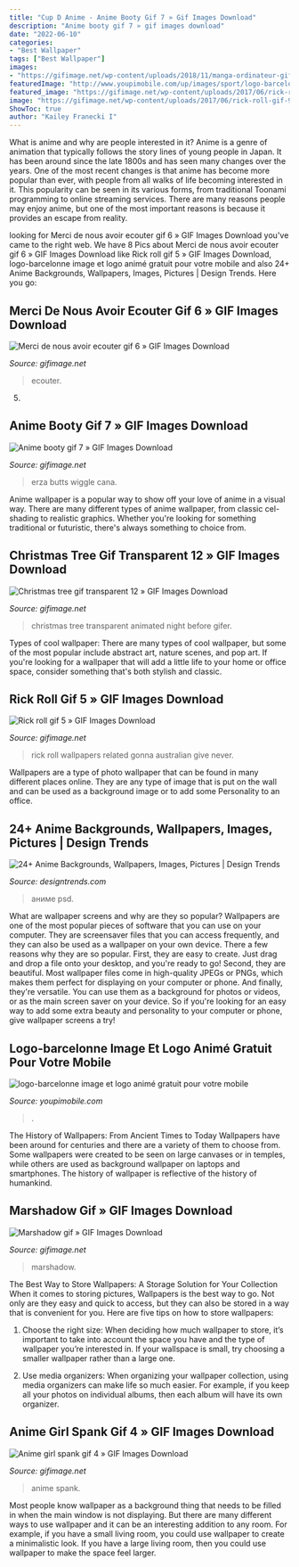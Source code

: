 ```yaml
---
title: "Cup D Anime - Anime Booty Gif 7 » Gif Images Download"
description: "Anime booty gif 7 » gif images download"
date: "2022-06-10"
categories:
- "Best Wallpaper"
tags: ["Best Wallpaper"]
images:
- "https://gifimage.net/wp-content/uploads/2018/11/manga-ordinateur-gif-2-300x200.gif"
featuredImage: "http://www.youpimobile.com/up/images/sport/logo-barcelonne.jpg"
featured_image: "https://gifimage.net/wp-content/uploads/2017/06/rick-roll-gif-9-300x200.gif"
image: "https://gifimage.net/wp-content/uploads/2017/06/rick-roll-gif-9-300x200.gif"
ShowToc: true
author: "Kailey Franecki I"
---
```



What is anime and why are people interested in it?
Anime is a genre of animation that typically follows the story lines of young people in Japan. It has been around since the late 1800s and has seen many changes over the years. One of the most recent changes is that anime has become more popular than ever, with people from all walks of life becoming interested in it. This popularity can be seen in its various forms, from traditional Toonami programming to online streaming services. There are many reasons people may enjoy anime, but one of the most important reasons is because it provides an escape from reality.

	

		
looking for Merci de nous avoir ecouter gif 6 » GIF Images Download you've came to the right web. We have 8 Pics about Merci de nous avoir ecouter gif 6 » GIF Images Download like Rick roll gif 5 » GIF Images Download, logo-barcelonne image et logo animé gratuit pour votre mobile and also 24+ Anime Backgrounds, Wallpapers, Images, Pictures | Design Trends. Here you go:
		
    
## Merci De Nous Avoir Ecouter Gif 6 » GIF Images Download

<img loading=lazy src="https://gifimage.net/wp-content/uploads/2018/11/manga-ordinateur-gif-2-300x200.gif" onerror="this.onerror=null;this.src='https://tse1.mm.bing.net/th?id=OIP.mBKlILvQVhVKQ7MNx0HlfAAAAA&amp;pid=15.1';" alt="Merci de nous avoir ecouter gif 6 » GIF Images Download">

_Source: gifimage.net_

>ecouter. 

	

5.

    
## Anime Booty Gif 7 » GIF Images Download

<img loading=lazy src="http://gifimage.net/wp-content/uploads/2017/09/anime-booty-gif-9-300x200.gif" onerror="this.onerror=null;this.src='https://tse4.mm.bing.net/th?id=OIP.pFsP4Jiwerj5SgucjvqYZwAAAA&amp;pid=15.1';" alt="Anime booty gif 7 » GIF Images Download">

_Source: gifimage.net_

>erza butts wiggle cana. 

	

Anime wallpaper is a popular way to show off your love of anime in a visual way. There are many different types of anime wallpaper, from classic cel-shading to realistic graphics. Whether you're looking for something traditional or futuristic, there's always something to choice from.

    
## Christmas Tree Gif Transparent 12 » GIF Images Download

<img loading=lazy src="https://gifimage.net/wp-content/uploads/2017/10/christmas-tree-gif-transparent-12.gif" onerror="this.onerror=null;this.src='https://tse3.mm.bing.net/th?id=OIP.-mlNs6urS1r2I4YryDe_uQHaL5&amp;pid=15.1';" alt="Christmas tree gif transparent 12 » GIF Images Download">

_Source: gifimage.net_

>christmas tree transparent animated night before gifer. 

	

Types of cool wallpaper:
There are many types of cool wallpaper, but some of the most popular include abstract art, nature scenes, and pop art. If you're looking for a wallpaper that will add a little life to your home or office space, consider something that's both stylish and classic.

    
## Rick Roll Gif 5 » GIF Images Download

<img loading=lazy src="https://gifimage.net/wp-content/uploads/2017/06/rick-roll-gif-9-300x200.gif" onerror="this.onerror=null;this.src='https://tse2.mm.bing.net/th?id=OIP.3nfzWoZdyv80dSftXDI1YQAAAA&amp;pid=15.1';" alt="Rick roll gif 5 » GIF Images Download">

_Source: gifimage.net_

>rick roll wallpapers related gonna australian give never. 

	



Wallpapers are a type of photo wallpaper that can be found in many different places online. They are any type of image that is put on the wall and can be used as a background image or to add some Personality to an office.

    
## 24+ Anime Backgrounds, Wallpapers, Images, Pictures | Design Trends

<img loading=lazy src="https://images.designtrends.com/wp-content/uploads/2016/03/30055824/Pretty-Girl-Anime-Background.jpg" onerror="this.onerror=null;this.src='https://tse4.mm.bing.net/th?id=OIP.T4rWEmH2leKzCF9OLUhswAHaEK&amp;pid=15.1';" alt="24+ Anime Backgrounds, Wallpapers, Images, Pictures | Design Trends">

_Source: designtrends.com_

>аниме psd. 

	

What are wallpaper screens and why are they so popular?
Wallpapers are one of the most popular pieces of software that you can use on your computer. They are screensaver files that you can access frequently, and they can also be used as a wallpaper on your own device. There a few reasons why they are so popular. First, they are easy to create. Just drag and drop a file onto your desktop, and you're ready to go! Second, they are beautiful. Most wallpaper files come in high-quality JPEGs or PNGs, which makes them perfect for displaying on your computer or phone. And finally, they're versatile. You can use them as a background for photos or videos, or as the main screen saver on your device. So if you're looking for an easy way to add some extra beauty and personality to your computer or phone, give wallpaper screens a try!

    
## Logo-barcelonne Image Et Logo Animé Gratuit Pour Votre Mobile

<img loading=lazy src="http://www.youpimobile.com/up/images/sport/logo-barcelonne.jpg" onerror="this.onerror=null;this.src='https://tse2.mm.bing.net/th?id=OIP.fvLcyqSf-LX-MZPcCGfWrwAAAA&amp;pid=15.1';" alt="logo-barcelonne image et logo animé gratuit pour votre mobile">

_Source: youpimobile.com_

>. 

	

The History of Wallpapers: From Ancient Times to Today
Wallpapers have been around for centuries and there are a variety of them to choose from. Some wallpapers were created to be seen on large canvases or in temples, while others are used as background wallpaper on laptops and smartphones. The history of wallpaper is reflective of the history of humankind.

    
## Marshadow Gif » GIF Images Download

<img loading=lazy src="https://gifimage.net/wp-content/uploads/2017/10/marshadow-gif.gif" onerror="this.onerror=null;this.src='https://tse2.mm.bing.net/th?id=OIP.RGNKwR9SC72W_B5hsOCwGAHaLe&amp;pid=15.1';" alt="Marshadow gif » GIF Images Download">

_Source: gifimage.net_

>marshadow. 

	

The Best Way to Store Wallpapers: A Storage Solution for Your Collection
When it comes to storing pictures, Wallpapers is the best way to go. Not only are they easy and quick to access, but they can also be stored in a way that is convenient for you. Here are five tips on how to store wallpapers:
1) Choose the right size: When deciding how much wallpaper to store, it’s important to take into account the space you have and the type of wallpaper you’re interested in. If your wallspace is small, try choosing a smaller wallpaper rather than a large one.

2) Use media organizers: When organizing your wallpaper collection, using media organizers can make life so much easier. For example, if you keep all your photos on individual albums, then each album will have its own organizer.

    
## Anime Girl Spank Gif 4 » GIF Images Download

<img loading=lazy src="https://gifimage.net/wp-content/uploads/2018/10/anime-girl-spank-gif-300x200.gif" onerror="this.onerror=null;this.src='https://tse1.mm.bing.net/th?id=OIP.kJEGJKpnk353ARD8Qys12gAAAA&amp;pid=15.1';" alt="Anime girl spank gif 4 » GIF Images Download">

_Source: gifimage.net_

>anime spank. 

	

Most people know wallpaper as a background thing that needs to be filled in when the main window is not displaying. But there are many different ways to use wallpaper and it can be an interesting addition to any room. For example, if you have a small living room, you could use wallpaper to create a minimalistic look. If you have a large living room, then you could use wallpaper to make the space feel larger.

